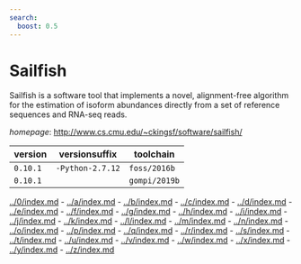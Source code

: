 ```yaml
---
search:
  boost: 0.5
---
```

# Sailfish

Sailfish is a software tool that implements a novel, alignment-free algorithm for the estimation of  isoform abundances directly from a set of reference sequences and RNA-seq reads.

*homepage*: <http://www.cs.cmu.edu/~ckingsf/software/sailfish/>

version | versionsuffix | toolchain
--------|---------------|----------
``0.10.1`` | ``-Python-2.7.12`` | ``foss/2016b``
``0.10.1`` |  | ``gompi/2019b``

[../0/index.md](0) - [../a/index.md](a) - [../b/index.md](b) - [../c/index.md](c) - [../d/index.md](d) - [../e/index.md](e) - [../f/index.md](f) - [../g/index.md](g) - [../h/index.md](h) - [../i/index.md](i) - [../j/index.md](j) - [../k/index.md](k) - [../l/index.md](l) - [../m/index.md](m) - [../n/index.md](n) - [../o/index.md](o) - [../p/index.md](p) - [../q/index.md](q) - [../r/index.md](r) - [../s/index.md](s) - [../t/index.md](t) - [../u/index.md](u) - [../v/index.md](v) - [../w/index.md](w) - [../x/index.md](x) - [../y/index.md](y) - [../z/index.md](z)

